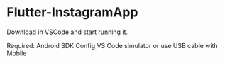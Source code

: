 # Flutter-InstagramApp

Download in VSCode and start running it.

Required:
Android SDK
Config VS Code simulator or use USB cable with Mobile
